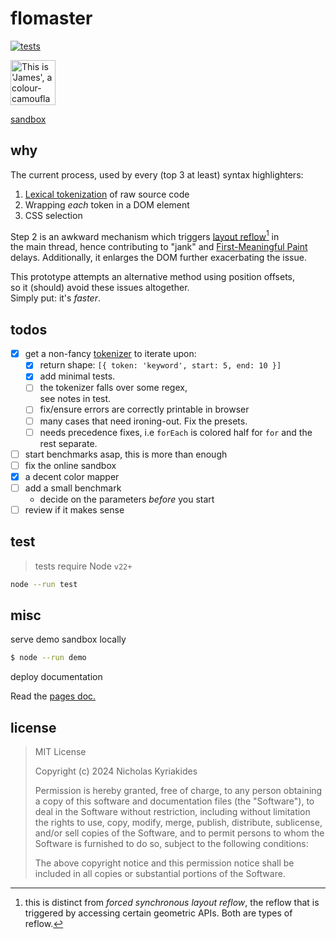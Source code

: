 # flomaster

[![tests](https://github.com/nicholaswmin/flomaster/actions/workflows/test.yml/badge.svg)](https://github.com/nicholaswmin/flomaster/actions/workflows/test.yml)

<a href="https://youtube.com/watch?v=JFvXvV0oZIo">
  <img src="https://github.com/user-attachments/assets/797123a3-f70c-4128-a47c-babb2bdbfdb1" title="This is 'James', a colour-camouflaging chameleon. The truth is that he's a common iguana, his real name is actually 'Alizavras' and he hails from Xylotympou, a sunny village in Cyprus. We play along because he eats the mosquitos. Courtesy of icons8.com" width="72">
</a>

[sandbox][snd]

## why

The current process, used by every (top 3 at least) 
syntax highlighters:

1. [Lexical tokenization][tok] of raw source code
2. Wrapping *each* token in a DOM element 
3. CSS selection

Step 2 is an awkward mechanism which triggers [layout reflow][rfl][^1] in   
the main thread, hence contributing to "jank" and [First-Meaningful Paint][fmp]   
delays. Additionally, it enlarges the DOM further exacerbating the issue.          

This prototype attempts an alternative method using position offsets,  
so it (should) avoid these issues altogether.   
Simply put: it's *faster*.    


## todos

- [x] get a non-fancy [tokenizer][tok] to iterate upon:
    - [x] return shape: `[{ token: 'keyword', start: 5, end: 10 }]`
    - [x] add minimal tests. 
    - [ ] the tokenizer falls over some regex,     
          see notes in test.
    - [ ] fix/ensure errors are correctly printable in browser
    - [ ] many cases that need ironing-out. Fix the presets.
    - [ ] needs precedence fixes, i.e `forEach` is colored half
          for `for` and the rest separate.
- [ ] start benchmarks asap, this is more than enough
- [ ] fix the online sandbox  
- [x] a decent color mapper
- [ ] add a small benchmark
    - decide on the parameters *before* you start
- [ ] review if it makes sense

## test

> tests require Node `v22+`

```bash
node --run test
```

## misc

serve demo sandbox locally

```bash
$ node --run demo
```

deploy documentation

Read the [pages doc.][pdc]

## license

> MIT License  
>
> Copyright (c) 2024 Nicholas Kyriakides 
>
> Permission is hereby granted, free of charge, to any person obtaining     
> a copy of this software and documentation files (the "Software"), to    
> deal  in the Software without restriction, including without limitation   
> the rights  to use, copy, modify, merge, publish, distribute, sublicense,   
> and/or sell  copies of the Software, and to permit persons to whom the   
> Software is furnished to do so, subject to the following conditions:     
> 
> The above copyright notice and this permission notice shall be    
> included in all copies or substantial portions of the Software.      

<!-- Footnotes -->

[^1]: this is distinct from *forced synchronous layout reflow*, the reflow
      that is triggered by accessing certain geometric APIs. Both are types
      of reflow.

   
<!-- References -->

[tok]: https://en.wikipedia.org/wiki/Lexical_analysis#Tokenization
[fmp]: https://developer.mozilla.org/en-US/docs/Glossary/First_meaningful_paint
[dom]: https://en.wikipedia.org/wiki/Document_Object_Model
[rfl]: https://developer.mozilla.org/en-US/docs/Glossary/Reflow
[bnk]: https://www.chromium.org/blink/
[snd]: https://nicholaswmin.github.io/flomaster/sandbox
[dcs]: https://nicholaswmin.github.io/flomaster
[pdc]: https://github.com/nicholaswmin/flomaster/tree/main/.github/docs
